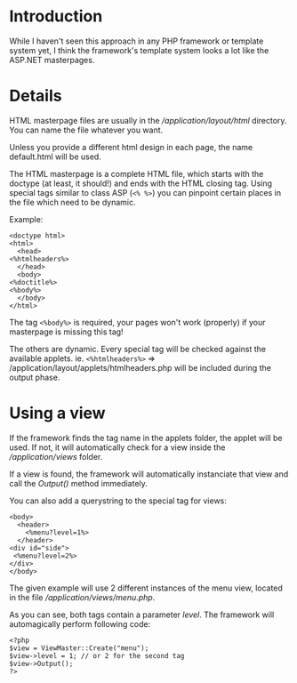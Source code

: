 # Introduction #
While I haven't seen this approach in any PHP framework or template system yet, I think the framework's template system looks a lot like the ASP.NET masterpages.

# Details #

HTML masterpage files are usually in the _/application/layout/html_ directory. You can name the file whatever you want.

Unless you provide a different html design in each page, the name default.html will be used.

The HTML masterpage is a complete HTML file, which starts with the doctype (at least, it should!) and ends with the HTML closing tag. Using special tags similar to class ASP (_`<% %>`_) you can pinpoint certain places in the file which need to be dynamic.

Example:
```
<doctype html>
<html>
  <head>
<%htmlheaders%>
  </head>
  <body>
<%doctitle%>
<%body%>
  </body>
</html>

```

The tag `<%body%>` is required, your pages won't work (properly) if your masterpage is missing this tag!

The others are dynamic. Every special tag will be checked against the available applets.
ie. `<%htmlheaders%>` => /application/layout/applets/htmlheaders.php will be included during the output phase.

# Using a view #
If the framework finds the tag name in the applets folder, the applet will be used. If not, it will automatically check for a view inside the _/application/views_ folder.

If a view is found, the framework will automatically instanciate that view and call the _Output()_ method immediately.

You can also add a querystring to the special tag for views:
```
<body>
  <header>
    <%menu?level=1%>
  </header>
<div id="side">
 <%menu?level=2%>
</div>
</body>
```
The given example will use 2 different instances of the menu view, located in the file _/application/views/menu.php_.

As you can see, both tags contain a parameter _level_. The framework will automagically perform following code:
```
<?php
$view = ViewMaster::Create("menu");
$view->level = 1; // or 2 for the second tag
$view->Output();
?>
```